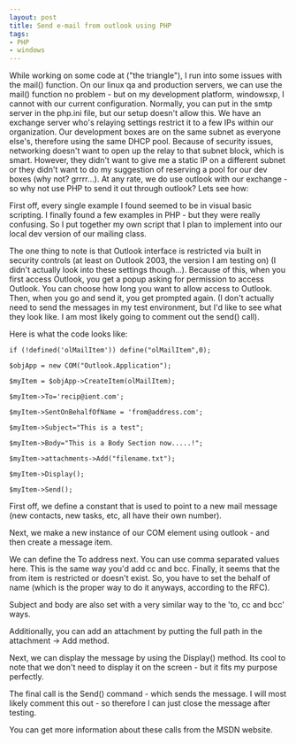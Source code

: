 ```yaml
---
layout: post
title: Send e-mail from outlook using PHP
tags:
- PHP
- windows
---
```

While working on some code at ("the triangle"), I run into some issues with the mail() function.  On our linux qa and production servers, we can use the mail() function no problem - but on my development platform, windowsxp, I cannot with our current configuration.  Normally, you can put in the smtp server in the php.ini file, but our setup doesn't allow this.  We have an exchange server who's relaying settings restrict it to a few IPs within our organization.  Our development boxes are on the same subnet as everyone else's, therefore using the same DHCP pool.  Because of security issues, networking doesn't want to open up the relay to that subnet block, which is smart.  However, they didn't want to give me a static IP on a different subnet or they didn't want to do my suggestion of reserving a pool for our dev boxes (why not? grrrr...).  At any rate, we do use outlook with our exchange - so why not use PHP to send it out through outlook?  Lets see how:

First off, every single example I found seemed to be in visual basic scripting.  I finally found a few examples in PHP - but they were really confusing.  So I put together my own script that I plan to implement into our local dev version of our mailing class.

The one thing to note is that Outlook interface is restricted via built in security controls (at least on Outlook 2003, the version I am testing on) (I didn't actually look into these settings though...).  Because of this, when you first access Outlook, you get a popup asking for permission to access Outlook.  You can choose how long you want to allow access to Outlook.  Then, when you go and send it, you get prompted again.  (I don't actually need to send the messages in my test environment, but I'd like to see what they look like.  I am most likely going to comment out the send() call).

Here is what the code looks like:
    
    if (!defined('olMailItem')) define("olMailItem",0);
    
    $objApp = new COM("Outlook.Application");
    
    $myItem = $objApp->CreateItem(olMailItem);
    
    $myItem->To='recip@ient.com';
    
    $myItem->SentOnBehalfOfName = 'from@address.com';
    
    $myItem->Subject="This is a test";
    
    $myItem->Body="This is a Body Section now.....!";
    
    $myItem->attachments->Add("filename.txt");
    
    $myItem->Display();
    
    $myItem->Send();

First off, we define a constant that is used to point to a new mail message (new contacts, new tasks, etc, all have their own number).

Next, we make a new instance of our COM element using outlook - and then create a message item.

We can define the To address next.  You can use comma separated values here.  This is the same way you'd add cc and bcc.  Finally, it seems that the from item is restricted or doesn't exist.  So, you have to set the behalf of name (which is the proper way to do it anyways, according to the RFC).

Subject and body are also set with a very similar way to the 'to, cc and bcc' ways.

Additionally, you can add an attachment by putting the full path in the attachment -> Add method.

Next, we can display the message by using the Display() method.  Its cool to note that we don't need to display it on the screen - but it fits my purpose perfectly.

The final call is the Send() command - which sends the message.  I will most likely comment this out - so therefore I can just close the message after testing.

You can get more information about these calls from the MSDN website.
